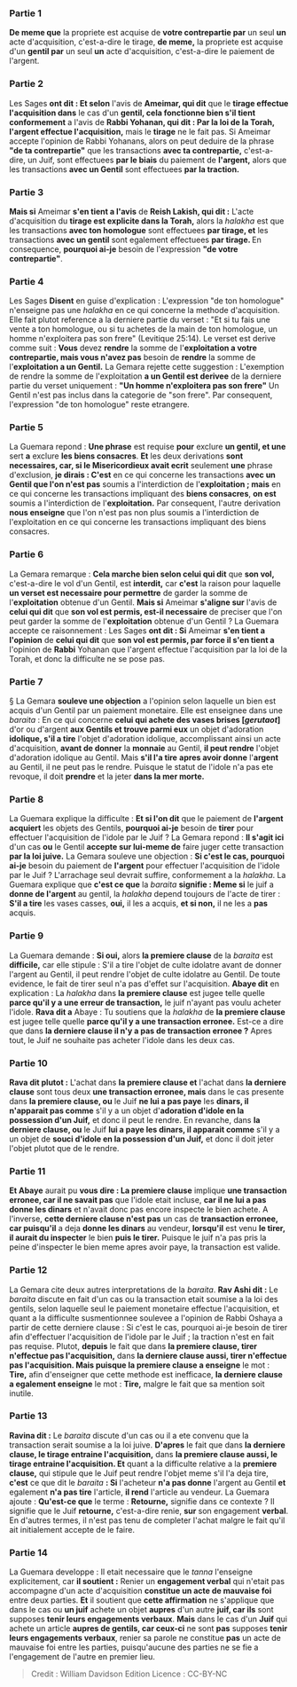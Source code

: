 
### Partie 1
<b>De meme que</b> la propriete est acquise de <b>votre contrepartie par</b> un seul <b>un</b> acte d'acquisition, c'est-a-dire le tirage, <b>de meme,</b> la propriete est acquise d'un <b>gentil par</b> un seul <b>un</b> acte d'acquisition, c'est-a-dire le paiement de l'argent.

### Partie 2
Les Sages <b>ont dit : Et selon</b> l'avis de <b>Ameimar, qui dit</b> que le <b>tirage effectue l'acquisition dans</b> le cas d'un <b>gentil, cela fonctionne bien s'il tient conformement</b> a l'avis de <b>Rabbi Yohanan, qui dit : Par la loi de la Torah, l'argent effectue l'acquisition,</b> mais le <b>tirage</b> ne le fait pas.</b> Si Ameimar accepte l'opinion de Rabbi Yohanans, alors on peut deduire de la phrase <b>"de ta contrepartie"</b> que les transactions <b>avec ta contrepartie,</b> c'est-a-dire, un Juif, sont effectuees <b>par le biais</b> du paiement de <b>l'argent,</b> alors que les transactions <b>avec un Gentil</b> sont effectuees <b>par la traction.</b>

### Partie 3
<b>Mais si</b> Ameimar <b>s'en tient a l'avis</b> de <b>Reish Lakish, qui dit :</b> L'acte d'acquisition du <b>tirage est explicite dans la Torah,</b> alors la <i>halakha</i> est que les transactions <b>avec ton homologue</b> sont effectuees <b>par tirage, et</b> les transactions <b>avec un gentil</b> sont egalement effectuees <b>par tirage. </b> En consequence, <b>pourquoi ai-je</b> besoin de l'expression <b>"de votre contrepartie"</b>.

### Partie 4
Les Sages <b>Disent</b> en guise d'explication : L'expression "de ton homologue" n'enseigne pas une <i>halakha</i> en ce qui concerne la methode d'acquisition. Elle fait plutot reference a la derniere partie du verset : "Et si tu fais une vente a ton homologue, ou si tu achetes de la main de ton homologue, un homme n'exploitera pas son frere" (Levitique 25:14). Le verset est derive comme suit : <b>Vous</b> devez <b>rendre</b> la somme de l'<b>exploitation a votre contrepartie, mais vous n'avez pas</b> besoin de <b>rendre</b> la somme de l'<b>exploitation a un Gentil.</b> La Gemara rejette cette suggestion : L'exemption de rendre la somme de l'exploitation <b>a un Gentil est derivee</b> de la derniere partie du verset uniquement : <b>"Un homme n'exploitera pas son frere"</b> Un Gentil n'est pas inclus dans la categorie de "son frere". Par consequent, l'expression "de ton homologue" reste etrangere.

### Partie 5
La Guemara repond : <b>Une phrase</b> est requise <b>pour</b> exclure <b>un gentil, et une</b> sert <b>a</b> exclure <b>les biens consacres</b>. <b>Et</b> les deux derivations <b>sont necessaires, car, si le Misericordieux avait ecrit</b> seulement <b>une</b> phrase d'exclusion, <b>je dirais : C'est</b> en ce qui concerne les transactions <b>avec un Gentil que l'on n'est pas</b> soumis a l'interdiction de l'<b>exploitation ; mais</b> en ce qui concerne les transactions impliquant des <b>biens consacres</b>, <b>on est</b> soumis a l'interdiction de l'<b>exploitation.</b> Par consequent, l'autre derivation <b>nous enseigne</b> que l'on n'est pas non plus soumis a l'interdiction de l'exploitation en ce qui concerne les transactions impliquant des biens consacres.

### Partie 6
La Gemara remarque : <b>Cela marche bien selon celui qui dit</b> que <b>son vol,</b> c'est-a-dire le vol d'un Gentil, est <b>interdit,</b> car <b>c'est</b> la raison pour laquelle <b>un verset est necessaire pour permettre</b> de garder la somme de l'<b>exploitation</b> obtenue d'un Gentil. <b>Mais si</b> Ameimar <b>s'aligne sur</b> l'avis de <b>celui qui dit</b> que <b>son vol est permis, est-il necessaire</b> de preciser que l'on peut garder la somme de l'<b>exploitation</b> obtenue d'un Gentil ? La Guemara accepte ce raisonnement : Les Sages <b>ont dit : Si</b> Ameimar <b>s'en tient a l'opinion</b> de <b>celui qui dit</b> que <b>son vol est permis, par force il s'en tient a</b> l'opinion de <b>Rabbi</b> Yohanan que l'argent effectue l'acquisition par la loi de la Torah, et donc la difficulte ne se pose pas.

### Partie 7
§ La Gemara <b>souleve une objection</b> a l'opinion selon laquelle un bien est acquis d'un Gentil par un paiement monetaire. Elle est enseignee dans une <i>baraita</i> : En ce qui concerne <b>celui qui achete des vases brises [<i>gerutaot</i>]</b> d'or ou d'argent <b>aux Gentils et trouve parmi eux</b> un objet d'adoration <b>idolique, s'il a tire</b> l'objet d'adoration idolique, accomplissant ainsi un acte d'acquisition, <b>avant de donner</b> la <b>monnaie</b> au Gentil, <b>il peut rendre</b> l'objet d'adoration idolique au Gentil. Mais <b>s'il l'a tire</b> <b>apres avoir donne</b> l'<b>argent</b> au Gentil, il ne peut pas le rendre. Puisque le statut de l'idole n'a pas ete revoque, il doit <b>prendre</b> et la jeter <b>dans la mer morte.</b>

### Partie 8
La Guemara explique la difficulte : <b>Et si l'on dit</b> que le paiement de <b>l'argent acquiert</b> les objets des Gentils, <b>pourquoi ai-je</b> besoin de <b>tirer</b> pour effectuer l'acquisition de l'idole par le Juif ? La Gemara repond : <b>Il s'agit ici</b> d'un cas <b>ou</b> le Gentil <b>accepte sur lui-meme de</b> faire juger cette transaction <b>par la loi juive.</b> La Gemara souleve une objection : <b>Si c'est le cas, pourquoi ai-je</b> besoin du paiement de <b>l'argent</b> pour effectuer l'acquisition de l'idole par le Juif ? L'arrachage seul devrait suffire, conformement a la <i>halakha</i>. La Guemara explique que <b>c'est ce que</b> la <i>baraita</i> <b>signifie : Meme si</b> le juif a <b>donne de l'argent</b> au gentil, la <i>halakha</i> depend toujours de l'acte de tirer : <b>S'il a tire</b> les vases casses, <b>oui,</b> il les a acquis, <b>et si non,</b> il ne les a <b>pas</b> acquis.

### Partie 9
La Guemara demande : <b>Si oui,</b> alors <b>la premiere clause</b> de la <i>baraita</i> est <b>difficile,</b> car elle stipule : S'il a tire l'objet de culte idolatre avant de donner l'argent au Gentil, il peut rendre l'objet de culte idolatre au Gentil. De toute evidence, le fait de tirer seul n'a pas d'effet sur l'acquisition. <b>Abaye dit</b> en explication : La <i>halakha</i> dans <b>la premiere clause</b> est jugee telle quelle <b>parce qu'il y a une erreur de transaction,</b> le juif n'ayant pas voulu acheter l'idole. <b>Rava dit a</b> Abaye : Tu soutiens que la <i>halakha</i> de <b>la premiere clause</b> est jugee telle quelle <b>parce qu'il y a une transaction erronee.</b> Est-ce a dire que dans <b>la derniere clause il n'y a pas de transaction erronee ?</b> Apres tout, le Juif ne souhaite pas acheter l'idole dans les deux cas.

### Partie 10
<b>Rava dit plutot :</b> L'achat dans <b>la premiere clause et</b> l'achat dans <b>la derniere clause</b> sont tous deux <b>une transaction erronee, mais</b> dans le cas presente dans <b>la premiere clause, ou</b> le Juif <b>ne lui a pas paye</b> les <b>dinars, il n'apparait pas comme</b> s'il y a un objet d'<b>adoration d'idole en la possession d'un Juif,</b> et donc il peut le rendre. En revanche, dans <b>la derniere clause, ou</b> le Juif <b>lui a paye les dinars, il apparait comme</b> s'il y a un objet de <b>souci d'idole en la possession d'un Juif,</b> et donc il doit jeter l'objet plutot que de le rendre.

### Partie 11
<b>Et Abaye</b> aurait pu <b>vous dire : La premiere clause</b> implique <b>une transaction erronee, car il ne savait pas</b> que l'idole etait incluse, <b>car il ne lui a pas donne les dinars</b> et n'avait donc pas encore inspecte le bien achete. A l'inverse, <b>cette derniere clause n'est pas</b> un cas de <b>transaction erronee, car puisqu'il</b> a deja <b>donne les dinars</b> au vendeur, <b>lorsqu'il</b> est venu <b>le tirer, il aurait du inspecter</b> le bien <b>puis le tirer.</b> Puisque le juif n'a pas pris la peine d'inspecter le bien meme apres avoir paye, la transaction est valide.

### Partie 12
La Gemara cite deux autres interpretations de la <i>baraita</i>. <b>Rav Ashi dit :</b> Le <i>baraita</i> discute en fait d'un cas ou la transaction etait soumise a la loi des gentils, selon laquelle seul le paiement monetaire effectue l'acquisition, et quant a la difficulte susmentionnee soulevee a l'opinion de Rabbi Oshaya a partir de cette derniere clause : Si c'est le cas, pourquoi ai-je besoin de tirer afin d'effectuer l'acquisition de l'idole par le Juif ; la traction n'est en fait pas requise. Plutot, <b>depuis</b> le fait que dans <b>la premiere clause, tirer n'effectue pas l'acquisition,</b> dans <b>la derniere clause aussi, tirer n'effectue pas l'acquisition. Mais puisque la premiere clause a enseigne</b> le mot : <b>Tire,</b> afin d'enseigner que cette methode est inefficace, <b>la derniere clause a egalement enseigne</b> le mot : <b>Tire,</b> malgre le fait que sa mention soit inutile.

### Partie 13
<b>Ravina dit :</b> Le <i>baraita</i> discute d'un cas ou il a ete convenu que la transaction serait soumise a la loi juive. <b>D'apres</b> le fait que dans <b>la derniere clause, le tirage entraine l'acquisition,</b> dans <b>la premiere clause aussi, le tirage entraine l'acquisition. Et</b> quant a la difficulte relative a la <b>premiere clause,</b> qui stipule que le Juif peut rendre l'objet meme s'il l'a deja tire, <b>c'est</b> ce que dit le <i>baraita</i> <b> : Si</b> l'acheteur <b>n'a pas donne</b> l'argent au Gentil <b>et</b> egalement <b>n'a pas tire</b> l'article, <b>il rend</b> l'article au vendeur. La Guemara ajoute : <b>Qu'est-ce que</b> le terme : <b>Retourne,</b> signifie dans ce contexte ? Il signifie que le Juif <b>retourne,</b> c'est-a-dire renie, <b>sur</b> son engagement <b>verbal</b>. En d'autres termes, il n'est pas tenu de completer l'achat malgre le fait qu'il ait initialement accepte de le faire.

### Partie 14
La Guemara developpe : Il etait necessaire que le <i>tanna</i> l'enseigne explicitement, car <b>il soutient :</b> Renier un <b>engagement verbal</b> qui n'etait pas accompagne d'un acte d'acquisition <b>constitue un acte de mauvaise foi</b> entre deux parties. <b>Et</b> il soutient que <b>cette affirmation</b> ne s'applique que dans le cas ou <b>un juif</b> achete un objet <b>aupres</b> d'un autre <b>juif, car ils</b> sont supposes <b>tenir leurs engagements verbaux</b>. <b>Mais</b> dans le cas d'un <b>Juif</b> qui achete un article <b>aupres de gentils, car ceux-ci</b> ne sont <b>pas</b> supposes <b>tenir leurs engagements verbaux</b>, renier sa parole ne constitue <b>pas</b> un acte de mauvaise foi entre les parties, puisqu'aucune des parties ne se fie a l'engagement de l'autre en premier lieu.

>Credit : William Davidson Edition
>Licence : CC-BY-NC